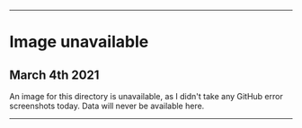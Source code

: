 
***
 
# Image unavailable

## March 4th 2021

An image for this directory is unavailable, as I didn't take any GitHub error screenshots today. Data will never be available here.

***
